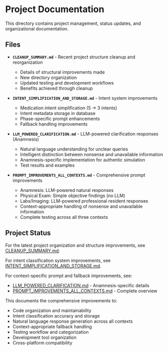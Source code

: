 # Project Documentation

This directory contains project management, status updates, and organizational documentation.

## Files

- **`CLEANUP_SUMMARY.md`** - Recent project structure cleanup and reorganization

  - Details of structural improvements made
  - New directory organization
  - Updated testing and development workflows
  - Benefits achieved through cleanup

- **`INTENT_SIMPLIFICATION_AND_STORAGE.md`** - Intent system improvements

  - Medication intent simplification (5 → 3 intents)
  - Intent metadata storage in database
  - Phase-specific prompt enhancements
  - Fallback handling improvements

- **`LLM_POWERED_CLARIFICATION.md`** - LLM-powered clarification responses (Anamnesis)

  - Natural language understanding for unclear queries
  - Intelligent distinction between nonsense and unavailable information
  - Anamnesis-specific implementation for authentic simulation
  - Test results and examples

- **`PROMPT_IMPROVEMENTS_ALL_CONTEXTS.md`** - Comprehensive prompt improvements
  - Anamnesis: LLM-powered natural responses
  - Physical Exam: Simple objective findings (no LLM)
  - Labs/Imaging: LLM-powered professional resident responses
  - Context-appropriate handling of nonsense and unavailable information
  - Complete testing across all three contexts

## Project Status

For the latest project organization and structure improvements, see [CLEANUP_SUMMARY.md](CLEANUP_SUMMARY.md).

For intent classification system improvements, see [INTENT_SIMPLIFICATION_AND_STORAGE.md](INTENT_SIMPLIFICATION_AND_STORAGE.md).

For context-specific prompt and fallback improvements, see:

- [LLM_POWERED_CLARIFICATION.md](LLM_POWERED_CLARIFICATION.md) - Anamnesis-specific details
- [PROMPT_IMPROVEMENTS_ALL_CONTEXTS.md](PROMPT_IMPROVEMENTS_ALL_CONTEXTS.md) - Complete overview

This documents the comprehensive improvements to:

- Code organization and maintainability
- Intent classification accuracy and storage
- Natural language response generation across all contexts
- Context-appropriate fallback handling
- Testing workflow and categorization
- Development tool organization
- Cross-platform compatibility
